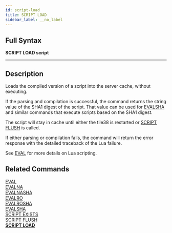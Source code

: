 ```yaml
---
id: script-load
title: SCRIPT LOAD
sidebar_label: __no_label
---
```


## Full Syntax

**SCRIPT LOAD script**

---

## Description

Loads the compiled version of a script into the server cache, without executing.

If the parsing and compilation is successful, the command returns the string value of the SHA1 digest of the script.  That value can be used for [EVALSHA](../commands/evalsha.md) and similar commands that execute scripts based on the SHA1 digest.

The script will stay in cache until either the tile38 is restarted or [SCRIPT FLUSH](../commands/script-flush.md) is called.

If either parsing or compilation fails, the command will return the error response with the detailed traceback of the Lua failure.

See [EVAL](../commands/eval.md) for more details on Lua scripting.

## Related Commands

[EVAL](../commands/eval.md)<br>
[EVALNA](../commands/evalna.md)<br>
[EVALNASHA](../commands/evalnasha.md)<br>
[EVALRO](../commands/evalro.md)<br>
[EVALROSHA](../commands/evalrosha.md)<br>
[EVALSHA](../commands/evalsha.md)<br>
[SCRIPT EXISTS](../commands/script-exists.md)<br>
[SCRIPT FLUSH](../commands/script-flush.md)<br>
**[SCRIPT LOAD](../commands/script-load.md)**<br>